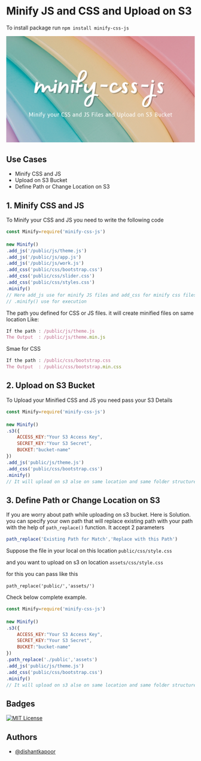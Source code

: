 # Minify JS and CSS and Upload on S3

To install package run
`npm install minify-css-js`



![Logo](https://raw.githubusercontent.com/dishantkapoor/minify-css-js/main/minify-css-js.png)


## Use Cases
 - Minify CSS and JS
 - Upload on S3 Bucket
 - Define Path or Change Location on S3


## 1. Minify CSS and JS 
To Minify your CSS and JS you need to write the following code

```javascript
const Minify=require('minify-css-js')

new Minify()
.add_js('/public/js/theme.js')
.add_js('/public/js/app.js')
.add_js('/public/js/work.js')
.add_css('public/css/bootstrap.css')
.add_css('public/css/slider.css')
.add_css('public/css/styles.css')
.minify()
// Here add_js use for minify JS files and add_css for minify css files
// .minify() use for execution
```
The path you defined for CSS or JS files. it will create minified files on same location Like:

```javascript
If the path : /public/js/theme.js
The Output  : /public/js/theme.min.js
```
Smae for CSS
```javascript
If the path : /public/css/bootstrap.css
The Output  : /public/css/bootstrap.min.css
```



## 2. Upload on S3 Bucket
To Upload your Minified CSS and JS you need pass your S3 Details


```javascript
const Minify=require('minify-css-js')

new Minify()
.s3({
    ACCESS_KEY:"Your S3 Access Key",
    SECRET_KEY:"Your S3 Secret",
    BUCKET:"bucket-name"
})
.add_js('public/js/theme.js')
.add_css('public/css/bootstrap.css')
.minify()
// It will upload on s3 alse on same location and same folder structure
```



## 3. Define Path or Change Location on S3
If you are worry about path while uploading on s3 bucket. Here is Solution. you can specify your own path that will replace existing path with your path with the help of `path_replace()` function. It accept 2 parameters

```javascript
path_replace('Existing Path for Match','Replace with this Path')
```
Suppose the file in your local on this location `public/css/style.css`

and you want to upload on s3 on location `assets/css/style.css`

for this you can pass like this

`path_replace('public/','assets/')`

Check below complete example.


```javascript
const Minify=require('minify-css-js')

new Minify()
.s3({
    ACCESS_KEY:"Your S3 Access Key",
    SECRET_KEY:"Your S3 Secret",
    BUCKET:"bucket-name"
})
.path_replace('./public','assets')
.add_js('public/js/theme.js')
.add_css('public/css/bootstrap.css')
.minify()
// It will upload on s3 alse on same location and same folder structure
```



## Badges

[![MIT License](https://img.shields.io/badge/License-MIT-green.svg)](https://choosealicense.com/licenses/mit/)



## Authors

- [@dishantkapoor](https://www.github.com/dishantkapoor)

